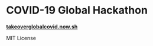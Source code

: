 # COVID-19 Global Hackathon

[**takeoverglobalcovid.now.sh**](takeoverglobalcovid.now.sh)

MIT License
